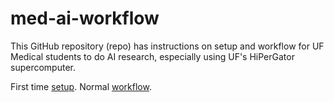 # med-ai-workflow
This GitHub repository (repo) has instructions on setup and workflow for UF Medical students to do AI research, especially using UF's HiPerGator supercomputer.

First time [setup](setup.md).
Normal [workflow](workflow.md).
